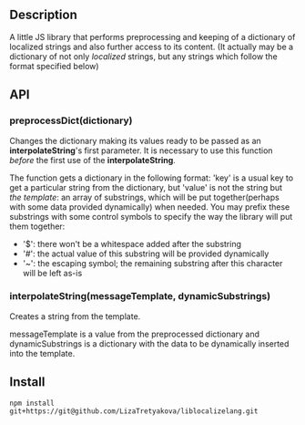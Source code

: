 ## Description

A little JS library that performs preprocessing and keeping of a dictionary of localized strings and also further access to its content.
(It actually may be a dictionary of not only _localized_ strings, but any strings which follow the format specified below)

## API
### preprocessDict(dictionary)

Changes the dictionary making its values ready to be passed as an **interpolateString**'s first parameter. 
It is necessary to use this function _before_ the first use of the **interpolateString**.

The function gets a dictionary in the following format: 'key' is a usual key to get a particular string from the dictionary, but 'value'
is not the string but _the template_: an array of substrings, 
which will be put together(perhaps with some data provided dynamically) when needed. 
You may prefix these substrings with some control symbols to specify the way the library will put them together:
- '$': there won't be a whitespace added after the substring
- '#': the actual value of this substring will be provided dynamically
- '~': the escaping symbol; the remaining substring after this character will be left as-is

### interpolateString(messageTemplate, dynamicSubstrings)

Creates a string from the template.

messageTemplate is a value from the preprocessed dictionary and dynamicSubstrings is a dictionary with the data to be 
dynamically inserted into the template.

## Install

`npm install git+https://git@github.com/LizaTretyakova/liblocalizelang.git`
